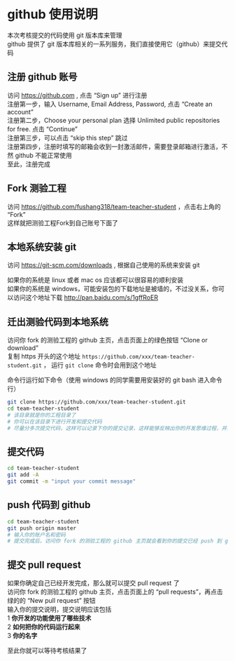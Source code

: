 # github 使用说明
本次考核提交的代码使用 git 版本库来管理  
github 提供了 git 版本库相关的一系列服务，我们直接使用它（github）来提交代码

## 注册 github 账号
访问 https://github.com ,  点击 “Sign up” 进行注册  
注册第一步，输入 Username, Email Address, Password, 点击 “Create an account”  
注册第二步，Choose your personal plan 选择 Unlimited public repositories for free. 点击 “Continue”  
注册第三步，可以点击 “skip this step” 跳过  
注册第四步，注册时填写的邮箱会收到一封激活邮件，需要登录邮箱进行激活，不然 github 不能正常使用  
至此，注册完成  


## Fork 测验工程
访问 https://github.com/fushang318/team-teacher-student ，点击右上角的 “Fork”  
这样就把测验工程Fork到自己账号下面了  


## 本地系统安装 git
访问 https://git-scm.com/downloads , 根据自己使用的系统来安装 git  

如果你的系统是 linux 或者 mac os 应该都可以很容易的顺利安装  
如果你的系统是 windows，可能安装包的下载地址是被墙的，不过没关系，你可以访问这个地址下载  http://pan.baidu.com/s/1gffRoER


## 迁出测验代码到本地系统
访问你 fork 的测验工程的 github 主页，点击页面上的绿色按钮 “Clone or download”  
复制 https 开头的这个地址  `https://github.com/xxx/team-teacher-student.git` ， 运行 `git clone` 命令时会用到这个地址

命令行运行如下命令（使用 windows 的同学需要用安装好的 git bash 进入命令行）  
```bash
git clone https://github.com/xxx/team-teacher-student.git
cd team-teacher-student
# 该目录就是你的工程目录了
# 你可以在该目录下进行开发和提交代码
# 尽量分多次提交代码，这样可以记录下你的提交记录，这样能够反映出你的开发思维过程，并且如果开发出现问题也可以就近回退代码
```

## 提交代码
```bash
cd team-teacher-student
git add -A
git commit -m "input your commit message"
```

## push 代码到 github
```bash
cd team-teacher-student
git push origin master
# 输入你的账户名和密码
# 提交完成后，访问你 fork 的测验工程的 github 主页就会看到你的提交已经 push 到 github 了
```

## 提交 pull request
如果你确定自己已经开发完成，那么就可以提交 pull request 了  
访问你 fork 的测验工程的 github 主页，点击页面上的 “pull requests”，再点击绿的的 “New pull request” 按钮  
输入你的提交说明，提交说明应该包括  
1 **你开发的功能使用了哪些技术**   
2 **如何把你的代码运行起来**   
3 **你的名字**   

至此你就可以等待考核结果了
